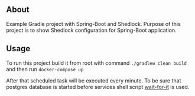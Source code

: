 ## About

Example Gradle project with Spring-Boot and Shedlock. Purpose of this project is to show Shedlock configuration for Spring-Boot application.

## Usage

To run this project build it from root with command `./gradlew clean build` and then run `docker-compose up`

After that scheduled task will be executed every minute. To be sure that postgres database is started before services shell script [wait-for-it](https://github.com/vishnubob/wait-for-it) is used. 